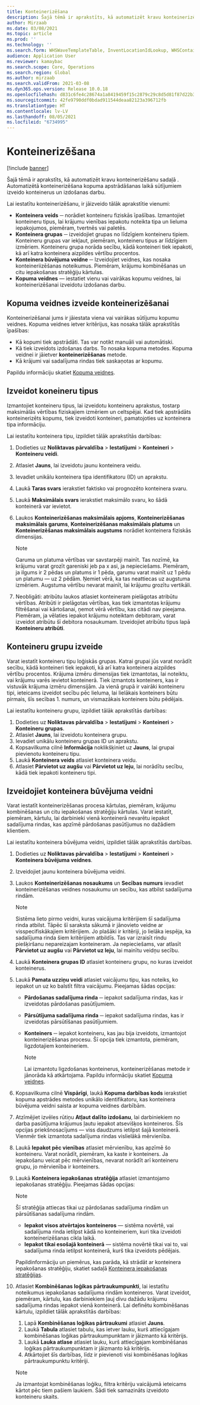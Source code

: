 ```yaml
---
title: Konteinerizēšana
description: Šajā tēmā ir aprakstīts, kā automatizēt kravu konteinerizēšanu sadaļā . Automatizētā konteinerizēšana kopuma apstrādāšanas laikā sūtījumiem izveido konteinerus un izdošanas darbu.
author: Mirzaab
ms.date: 03/08/2021
ms.topic: article
ms.prod: ''
ms.technology: ''
ms.search.form: WHSWaveTemplateTable, InventLocationIdLookup, WHSContainerType, WHSContainerGroup, WHSContainerizationTable, WHSContainerizationBreak, WHSCreateContainerBreak, WHSContainerStructure, WHSContainerTable, WHSContainerizatonHistory, WHSContainerPackingPolicyChange, WHSManifestShipmentContainers, WHSAllowedContainerTypeGroup, WHSPostMethod, WHSContainerCreateDialog, WHSContainerCloseDiag, WHSContainer
audience: Application User
ms.reviewer: kamaybac
ms.search.scope: Core, Operations
ms.search.region: Global
ms.author: mirzaab
ms.search.validFrom: 2021-03-08
ms.dyn365.ops.version: Release 10.0.18
ms.openlocfilehash: d831c6fe4c28674a1a8419459f15c2879c29c8d5d81f87d22b34c67771eaac7b
ms.sourcegitcommit: 42fe9790ddf0bdad911544deaa82123a396712fb
ms.translationtype: HT
ms.contentlocale: lv-LV
ms.lasthandoff: 08/05/2021
ms.locfileid: "6734995"
---
```

# <a name="containerization"></a>Konteinerizēšana

[!include [banner](../includes/banner.md)]

Šajā tēmā ir aprakstīts, kā automatizēt kravu konteinerizēšanu sadaļā . Automatizētā konteinerizēšana kopuma apstrādāšanas laikā sūtījumiem izveido konteinerus un izdošanas darbu.

Lai iestatītu konteinerizēšanu, ir jāizveido tālāk aprakstītie vienumi:

- **Konteinera veids** ─ norādiet konteineru fiziskās īpašības. Izmantojiet konteineru tipus, lai krājumu vienības iepakotu noteikta tipa un lieluma iepakojumos, piemēram, tvertnēs vai paletēs.
- **Konteinera grupas** ─ izveidojiet grupas no līdzīgiem konteineru tipiem. Konteineru grupas var iekļaut, piemēram, konteineru tipus ar līdzīgiem izmēriem. Konteineru grupa norāda secību, kādā konteineri tiek iepakoti, kā arī katra konteinera aizpildes vērtību procentos.
- **Konteinera būvējuma veidne** ─ Izveidojiet veidnes, kas nosaka konteineriizēšanas noteikumus. Piemēram, krājumu kombinēšanas un citu iepakošanas stratēģiju kārtulas.
- **Kopuma veidnes** — iestatiet vienu vai vairākas kopumu veidnes, lai konteinerizēšanai izveidotu izdošanas darbu.

## <a name="create-wave-templates-for-containerization"></a>Kopuma veidnes izveide konteinerizēšanai

Konteinerizēšanai jums ir jāiestata viena vai vairākas sūtījumu kopumu veidnes. Kopuma veidnes ietver kritērijus, kas nosaka tālāk aprakstītās īpašības:

- Kā kopumi tiek apstrādāti. Tas var notikt manuāli vai automātiski.
- Kā tiek izveidots izdošanas darbs. To nosaka kopuma metodes. Kopuma veidnei ir jāietver **konteinerizēšanas** metode.
- Kā krājumi vai sadalījuma rindas tiek saskaņotas ar kopumu.

Papildu informāciju skatiet [Kopuma veidnes](wave-templates.md).

## <a name="create-container-types"></a>Izveidot koneineru tipus

Izmantojiet konteineru tipus, lai izveidotu konteineru aprakstus, tostarp maksimālās vērtības fiziskajiem izmēriem un celtspējai. Kad tiek apstrādāts konteinerizēts kopums, tiek izveidoti konteineri, pamatojoties uz konteinera tipa informāciju.

Lai iestatītu konteinera tipu, izpildiet tālāk aprakstītās darbības:

1. Dodieties uz **Noliktavas pārvaldība** \> **Iestatījumi** \> **Konteineri** \> **Konteineru veidi**.
1. Atlasiet **Jauns**, lai izveidotu jaunu konteinera veidu.
1. Ievadiet unikālu konteinera tipa identifikatoru (ID) un aprakstu.
1. Laukā **Taras svars** ierakstiet faktisko vai prognozēto konteinera svaru.
1. Laukā **Maksimālais svars** ierakstiet maksimālo svaru, ko šādā konteinerā var ievietot.
1. Laukos **Konteinerizēšanas maksimālais apjoms**, **Konteinerizēšanas maksimālais garums**, **Konteinerizēšanas maksimālais platums** un **Konteinerizēšanas maksimālais augstums** norādiet konteinera fiziskās dimensijas.

    > [!NOTE]
    > Garuma un platuma vērtības var savstarpēji mainīt. Tas nozīmē, ka krājumu varat grozīt gareniski jeb pa x asi, ja nepieciešams. Piemēram, ja ilgums ir 2 pēdas un platums ir 1 pēda, garumu varat mainīt uz 1 pēdu un platumu — uz 2 pēdām. Ņemiet vērā, ka tas neattiecas uz augstuma izmēriem. Augstuma vērtību nevarat mainīt, lai krājumu grozītu vertikāli.

1. Neobligāti: atribūtu laukos atlasiet konteineram pielāgotas atribūtu vērtības. Atribūti ir pielāgotas vērtības, kas tiek izmantotas krājumu filtrēšanai vai kārtošanai, ņemot vērā vērtību, kas citādi nav pieejama. Piemēram, ja vēlaties iepakot krājumu noteiktam debitoram, varat izveidot atribūtu šī debitora nosaukumam. Izveidojiet atribūtu tipus lapā **Konteineru atribūti**.

## <a name="create-container-groups"></a>Konteineru grupu izveide

Varat iestatīt konteineru tipu loģiskās grupas. Katrai grupai jūs varat norādīt secību, kādā konteineri tiek iepakoti, kā arī katra konteinera aizpildes vērtību procentos. Krājuma izmēru dimensijas tiek izmantotas, lai noteiktu, vai krājumu varēs ievietot konteinerā. Tiek izmantots konteiners, kas ir vistuvāk krājuma izmēru dimensijām. Ja vienā grupā ir vairāki konteineru tipi, ieteicams izveidot secību pēc lieluma, lai lielākais konteiners būtu pirmais, šīs secības 1. numurs, un vismazākais konteiners būtu pēdējais.

Lai iestatītu konteineru grupu, izpildiet tālāk aprakstītās darbības:

1. Dodieties uz **Noliktavas pārvaldība** \> **Iestatījumi** \> **Konteineri** \> **Konteineru grupas**.
1. Atlasiet **Jauns**, lai izveidotu konteinera grupu.
1. Ievadiet unikālu konteineru grupas ID un aprakstu.
1. Kopsavilkuma cilnē **Informācija** noklikšķiniet uz **Jauns**, lai grupai pievienotu konteineru tipu.
1. Laukā **Konteinera veids** atlasiet konteinera veidu.
1. Atlasiet **Pārvietot uz augšu** vai **Pārvietot uz leju**, lai norādītu secību, kādā tiek iepakoti konteineru tipi.

## <a name="create-container-build-templates"></a>Izveidojiet konteinera būvējuma veidni

Varat iestatīt konteinerizēšanas procesa kārtulas, piemēram, krājumu kombinēšanas un citu iepakošanas stratēģiju kārtulas. Varat iestatīt, piemēram, kārtulu, lai darbinieki vienā konteinerā nevarētu iepakot sadalījuma rindas, kas apzīmē pārdošanas pasūtījumus no dažādiem klientiem.

Lai iestatītu konteinera būvējuma veidni, izpildiet tālāk aprakstītās darbības.

1. Dodieties uz **Noliktavas pārvaldība** \> **Iestatījumi** \> **Konteineri** \> **Konteinera būvējuma veidnes**.
1. Izveidojiet jaunu konteinera būvējuma veidni.
1. Laukos **Konteinerizēšanas nosaukums** un **Secības numurs** ievadiet konteinerizēšanas veidnes nosaukumu un secību, kas atbilst sadalījuma rindām.

    > [!NOTE]
    > Sistēma lieto pirmo veidni, kuras vaicājuma kritērijiem šī sadalījuma rinda atbilst. Tāpēc šī saraksta sākumā ir jānovieto veidne ar visspecifiskākajiem kritērijiem. Jo plašāki ir kritēriji, jo lielāka iespēja, ka sadalījuma rinda šiem kritērijiem atbildīs. Tas var izraisīt rindu piešķiršanu nepareizajam konteineram. Ja nepieciešams, var atlasīt **Pārvietot uz augšu** vai **Pārvietot uz leju**, lai mainītu veidņu secību.

1. Laukā **Konteinera grupas ID** atlasiet konteineru grupu, no kuras izveidot konteinerus.
1. Laukā **Pamata uzziņu veidi** atlasiet vaicājumu tipu, kas noteiks, ko iepakot un uz ko balstīt filtra vaicājumu. Pieejamas šādas opcijas:

      - **Pārdošanas sadalījuma rinda** ─ iepakot sadalījuma rindas, kas ir izveidotas pārdošanas pasūtījumiem.
      - **Pārsūtījuma sadalījuma rinda** ─ iepakot sadalījuma rindas, kas ir izveidotas pārsūtīšanas pasūtījumiem.
      - **Konteiners** ─ iepakot konteineru, kas jau bija izveidots, izmantojot konteinerizēšanas procesu. Šī opcija tiek izmantota, piemēram, ligzdotajiem konteineriem.

        > [!NOTE]
        > Lai izmantotu ligzdošanas konteinerus, konteinerizēšanas metode ir jānorāda kā atkārtojama. Papildu informāciju skatiet [Kopuma veidnes](wave-templates.md).

1. Kopsavilkuma cilnē **Vispārīgi**, laukā **Kopuma darbības kods** ierakstiet kopuma apstrādes metodes unikālo identifikatoru, kas konteinera būvējuma veidni saista ar kopuma veidnes darbībām.
1. Atzīmējiet izvēles rūtiņu **Atļaut dalīto izdošanu**, lai darbiniekiem no darba pasūtījuma krājumus ļautu iepakot atsevišķos konteineros. Šīs opcijas priekšnosacījums — viss daudzums ietilpst šajā konteinerā. Vienmēr tiek izmantota sadalījuma rindas vislielākā mērvienība.
1. Laukā **Iepakot pēc vienības** atlasiet mērvienību, kas apzīmē šo konteineru. Varat norādīt, piemēram, ka kaste ir konteiners. Ja iepakošanu veicat pēc mērvienības, nevarat norādīt arī konteineru grupu, jo mērvienība ir konteiners.
1. Laukā **Konteinera iepakošanas stratēģija** atlasiet izmantojamo iepakošanas stratēģiju. Pieejamas šādas opcijas:

    > [!NOTE]
    > Šī stratēģija attiecas tikai uz pārdošanas sadalījuma rindām un pārsūtīšanas sadalījuma rindām.

      - **Iepakot visos atvērtajos konteineros** — sistēma novērtē, vai sadalījuma rinda ietilpst kādā no konteineriem, kuri tika izveidoti konteinerizēšanas cikla laikā.
      - **Iepakot tikai esošajā konteinerā** — sistēma novērtē tikai vai to, vai sadalījuma rinda ietilpst konteinerā, kurš tika izveidots pēdējais.

    Papildinformāciju un piemērus, kas parāda, kā strādāt ar konteinera iepakošanas stratēģiju, skatiet sadaļā [Konteinera iepakošanas stratēģijas](container-packing-strategy-overview.md).

1. Atlasiet **Kombinēšanas loģikas pārtraukumpunkti**, lai iestatītu noteikumus iepakošanas sadalījuma rindām konteineros. Varat izveidot, piemēram, kārtulu, kas darbiniekiem ļauj divu dažādu krājumu sadalījuma rindas iepakot vienā konteinerā. Lai definētu kombinēšanas kārtulu, izpildiet tālāk aprakstītās darbības:

    1. Lapā **Kombinēšanas loģikas pārtraukumi** atlasiet **Jauns**.
    1. Laukā **Tabula** atlasiet tabulu, kas ietver lauku, kurš attiecīgajam kombinēšanas loģikas pārtraukumpunktam ir jāizmanto kā kritērijs.
    1. Laukā **Lauka atlase** atlasiet lauku, kurš attiecīgajam kombinēšanas loģikas pārtraukumpunktam ir jāizmanto kā kritērijs.
    1. Atkārtojiet šīs darbības, līdz ir pievienoti visi kombinēšanas loģikas pārtraukumpunktu kritēriji.

    > [!NOTE]
    > Ja izmantojat kombinēšanas loģiku, filtra kritēriju vaicājumā ieteicams kārtot pēc tiem pašiem laukiem. Šādi tiek samazināts izveidoto konteineru skaits.
